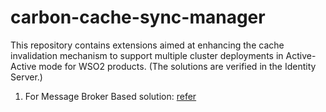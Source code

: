 # carbon-cache-sync-manager
This repository contains extensions aimed at enhancing the cache invalidation mechanism to support multiple cluster deployments in Active-Active mode for WSO2 products. (The solutions are verified in the Identity Server.)

1. For Message Broker Based solution: [refer](components/jms-mq-support/org.wso2.carbon.cache.sync.jms.manager/OVERVIEW.md)